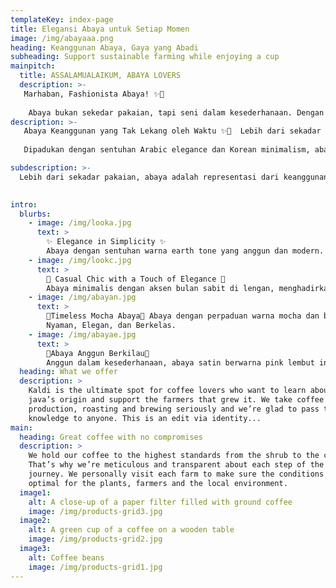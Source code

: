 ```yaml
---
templateKey: index-page
title: Elegansi Abaya untuk Setiap Momen
image: /img/abayaaa.png
heading: Keanggunan Abaya, Gaya yang Abadi
subheading: Support sustainable farming while enjoying a cup
mainpitch:
  title: ASSALAMUALAIKUM, ABAYA LOVERS 
  description: >-
   Marhaban, Fashionista Abaya! ✨🖤 
    
    Abaya bukan sekedar pakaian, tapi seni dalam kesederhanaan. Dengan sentuhan Arabic elegance dan Korean minimalism, setiap potongannya mencerminkan kelembutan, kekuatan, dan keanggunan seorang wanita. Dibalut dalam gaya yang sopan namun memikat, abaya adalah cara kita bercerita-tanpa perlu banyak kata.
description: >-
   Abaya Keanggunan yang Tak Lekang oleh Waktu ✨🖤  Lebih dari sekadar busana, abaya adalah perwujudan dari kelembutan, kepercayaan diri, dan gaya yang timeless. Setiap potongannya dirancang untuk memberikan kenyamanan tanpa mengorbankan estetika. Simpel, elegan, dan selalu memancarkan pesona di setiap kesempatan.
   
   Dipadukan dengan sentuhan Arabic elegance dan Korean minimalism, abaya menghadirkan harmoni antara tradisi dan modernitas menjadi simbol identitas dan ekspresi diri wanita muslimah masa kini.

subdescription: >-
  Lebih dari sekadar pakaian, abaya adalah representasi dari keanggunan, kekuatan, dan identitas yang berkelas. Setiap detailnya menghadirkan kenyamanan yang menyatu dengan sentuhan estetika yang memikat. Minimalis namun menawan, abaya selalu tampil memukau di setiap momen.
  

intro:
  blurbs:
    - image: /img/looka.jpg
      text: >
        ✨ Elegance in Simplicity ✨
        Abaya dengan sentuhan warna earth tone yang anggun dan modern. memberikan kenyamanan, dipadukan dengan detail kontras kesan classy.  
    - image: /img/lookc.jpg
      text: >
        🌙 Casual Chic with a Touch of Elegance 🌙
        Abaya minimalis dengan aksen bulan sabit di lengan, menghadirkan kesan santai namun tetap stylish. 
    - image: /img/abayan.jpg
      text: >
        💫Timeless Mocha Abaya💫 Abaya dengan perpaduan warna mocha dan beige yang lembut, memberikan kesan hangat, elegan, dan natural. Potongan longgar yang nyaman di padukan dengan bahan flowy, menciptakan tampilan effortless namun tetap classy. Pilihan sempurna untuk tampilan yang anggun di setiap kesempatan!
        Nyaman, Elegan, dan Berkelas.
    - image: /img/abayae.jpg
      text: >
        🌸Abaya Anggun Berkilau🌸
        Anggun dalam kesederhanaan, abaya satin berwarna pink lembut ini memberikan sentuhan mewah dan feminim. Bahannya yang jatuh indah menciptakan tampilan yang elegan. Tampilan menawan di setiap kesempatan! 
  heading: What we offer
  description: >
    Kaldi is the ultimate spot for coffee lovers who want to learn about their
    java’s origin and support the farmers that grew it. We take coffee
    production, roasting and brewing seriously and we’re glad to pass that
    knowledge to anyone. This is an edit via identity...
main:
  heading: Great coffee with no compromises
  description: >
    We hold our coffee to the highest standards from the shrub to the cup.
    That’s why we’re meticulous and transparent about each step of the coffee’s
    journey. We personally visit each farm to make sure the conditions are
    optimal for the plants, farmers and the local environment.
  image1:
    alt: A close-up of a paper filter filled with ground coffee
    image: /img/products-grid3.jpg
  image2:
    alt: A green cup of a coffee on a wooden table
    image: /img/products-grid2.jpg
  image3:
    alt: Coffee beans
    image: /img/products-grid1.jpg
---
```

